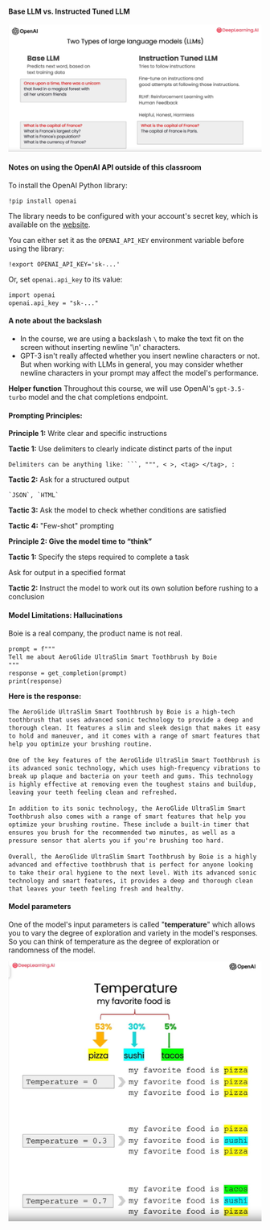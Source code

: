 #### Base LLM vs. Instructed Tuned LLM

![img_1.png](img_1.png)

#### Notes on using the OpenAI API outside of this classroom

To install the OpenAI Python library:
```
!pip install openai
```

The library needs to be configured with your account's secret key, which is available on the [website](https://platform.openai.com/account/api-keys). 

You can either set it as the `OPENAI_API_KEY` environment variable before using the library:
 ```
 !export OPENAI_API_KEY='sk-...'
 ```

Or, set `openai.api_key` to its value:

```
import openai
openai.api_key = "sk-..."
```


#### A note about the backslash
- In the course, we are using a backslash `\` to make the text fit on the screen without inserting newline '\n' characters.
- GPT-3 isn't really affected whether you insert newline characters or not.  But when working with LLMs in general, you may consider whether newline characters in your prompt may affect the model's performance.


**Helper function**
Throughout this course, we will use OpenAI's `gpt-3.5-turbo` model and the chat completions endpoint.

#### Prompting Principles:

**Principle 1:** Write clear and specific instructions

**Tactic 1:** Use delimiters to clearly indicate distinct parts of the input

    Delimiters can be anything like: ```, """, < >, <tag> </tag>, :
    
**Tactic 2:** Ask for a structured output

    `JSON`, `HTML`
    
**Tactic 3:** Ask the model to check whether conditions are satisfied

**Tactic 4:** "Few-shot" prompting

**Principle 2: Give the model time to “think”**

**Tactic 1:** Specify the steps required to complete a task

Ask for output in a specified format

**Tactic 2:** Instruct the model to work out its own solution before rushing to a conclusion

#### Model Limitations: Hallucinations
Boie is a real company, the product name is not real.
```
prompt = f"""
Tell me about AeroGlide UltraSlim Smart Toothbrush by Boie
"""
response = get_completion(prompt)
print(response)
```
**Here is the response:**
```
The AeroGlide UltraSlim Smart Toothbrush by Boie is a high-tech toothbrush that uses advanced sonic technology to provide a deep and thorough clean. It features a slim and sleek design that makes it easy to hold and maneuver, and it comes with a range of smart features that help you optimize your brushing routine.

One of the key features of the AeroGlide UltraSlim Smart Toothbrush is its advanced sonic technology, which uses high-frequency vibrations to break up plaque and bacteria on your teeth and gums. This technology is highly effective at removing even the toughest stains and buildup, leaving your teeth feeling clean and refreshed.

In addition to its sonic technology, the AeroGlide UltraSlim Smart Toothbrush also comes with a range of smart features that help you optimize your brushing routine. These include a built-in timer that ensures you brush for the recommended two minutes, as well as a pressure sensor that alerts you if you're brushing too hard.

Overall, the AeroGlide UltraSlim Smart Toothbrush by Boie is a highly advanced and effective toothbrush that is perfect for anyone looking to take their oral hygiene to the next level. With its advanced sonic technology and smart features, it provides a deep and thorough clean that leaves your teeth feeling fresh and healthy.
```
#### Model parameters

One of the model's input parameters is called "**temperature**" which allows you to vary the degree of exploration and variety in the model's responses. So you can think of temperature as the degree of exploration or randomness of the model.

![img.png](img.png)
